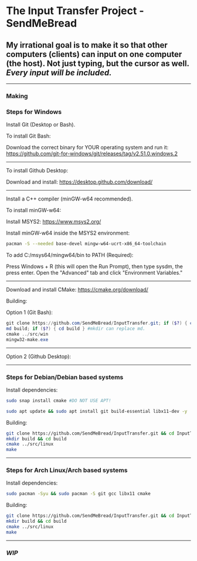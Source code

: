 # The Input Transfer Project - SendMeBread

## My irrational goal is to make it so that other computers (clients) can input on one computer (the host). Not just typing, but the cursor as well. *Every input will be included.*

---

### Making

### Steps for Windows

Install Git (Desktop or Bash).

To install Git Bash:

Download the correct binary for YOUR operating system and run it: <https://github.com/git-for-windows/git/releases/tag/v2.51.0.windows.2>

---

To install Github Desktop:

Download and install: <https://desktop.github.com/download/>

---

Install a C++ compiler (minGW-w64 recommended).

To install minGW-w64:

Install MSYS2: <https://www.msys2.org/>

Install minGW-w64 inside the MSYS2 environment:

```bash
pacman -S --needed base-devel mingw-w64-ucrt-x86_64-toolchain
```

To add C:/msys64/mingw64/bin to PATH (Required):

Press Windows + R (this will open the Run Prompt), then type sysdm, the press enter. Open the "Advanced" tab and click "Environment Variables."

---

Download and install CMake: <https://cmake.org/download/>

Building:

Option 1 (Git Bash):

```powershell
git clone https://github.com/SendMeBread/InputTransfer.git; if ($?) { cd build }
md build; if ($?) { cd build } #mkdir can replace md.
cmake ../src/win
mingw32-make.exe
```

---

Option 2 (Github Desktop):

---

### Steps for Debian/Debian based systems

Install dependencies:

```bash
sudo snap install cmake #DO NOT USE APT!

sudo apt update && sudo apt install git build-essential libx11-dev -y
```

Building:

```bash
git clone https://github.com/SendMeBread/InputTransfer.git && cd InputTransfer
mkdir build && cd build
cmake ../src/linux
make
```

---

### Steps for Arch Linux/Arch based systems

Install dependencies:

```bash
sudo pacman -Syu && sudo pacman -S git gcc libx11 cmake
```

Building:

```bash
git clone https://github.com/SendMeBread/InputTransfer.git && cd InputTransfer
mkdir build && cd build
cmake ../src/linux
make
```

---

### ***WIP***
